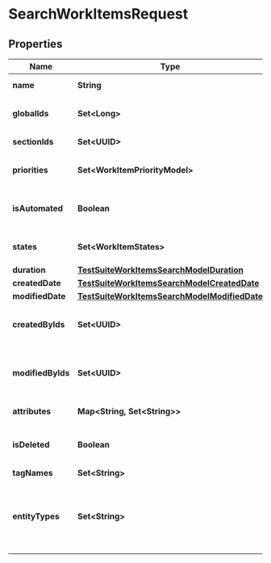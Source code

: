 

# SearchWorkItemsRequest


## Properties

| Name | Type | Description | Notes |
|------------ | ------------- | ------------- | -------------|
|**name** | **String** | Name of work item |  [optional] |
|**globalIds** | **Set&lt;Long&gt;** | Collection of global (integer) identifiers |  [optional] |
|**sectionIds** | **Set&lt;UUID&gt;** | Collection of section identifiers |  [optional] |
|**priorities** | **Set&lt;WorkItemPriorityModel&gt;** | Collection of priorities of work item |  [optional] |
|**isAutomated** | **Boolean** | Is result must consist of only manual/automated work items |  [optional] |
|**states** | **Set&lt;WorkItemStates&gt;** | Collection of states of work item |  [optional] |
|**duration** | [**TestSuiteWorkItemsSearchModelDuration**](TestSuiteWorkItemsSearchModelDuration.md) |  |  [optional] |
|**createdDate** | [**TestSuiteWorkItemsSearchModelCreatedDate**](TestSuiteWorkItemsSearchModelCreatedDate.md) |  |  [optional] |
|**modifiedDate** | [**TestSuiteWorkItemsSearchModelModifiedDate**](TestSuiteWorkItemsSearchModelModifiedDate.md) |  |  [optional] |
|**createdByIds** | **Set&lt;UUID&gt;** | Collection of identifiers of users who created work item |  [optional] |
|**modifiedByIds** | **Set&lt;UUID&gt;** | Collection of identifiers of users who applied last modification to work item |  [optional] |
|**attributes** | **Map&lt;String, Set&lt;String&gt;&gt;** | Custom attributes of work item |  [optional] |
|**isDeleted** | **Boolean** | Is result must consist of only actual/deleted work items |  [optional] |
|**tagNames** | **Set&lt;String&gt;** | Collection of tags |  [optional] |
|**entityTypes** | **Set&lt;String&gt;** | Collection of types of work item  &lt;br&gt;Allowed values: &#x60;TestCases&#x60;, &#x60;CheckLists&#x60;, &#x60;SharedSteps&#x60; |  [optional] |



